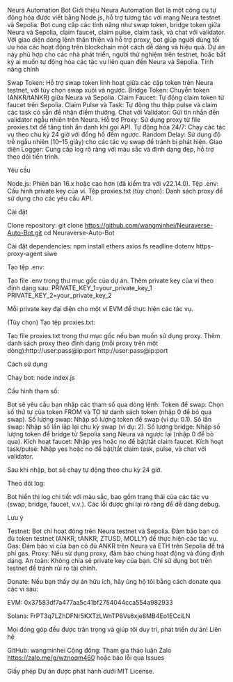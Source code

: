Neura Automation Bot
Giới thiệu
Neura Automation Bot là một công cụ tự động hóa được viết bằng Node.js, hỗ trợ tương tác với mạng Neura testnet và Sepolia. Bot cung cấp các tính năng như swap token, bridge token giữa Neura và Sepolia, claim faucet, claim pulse, claim task, và chat với validator. Với giao diện dòng lệnh thân thiện và hỗ trợ proxy, bot giúp người dùng tối ưu hóa các hoạt động trên blockchain một cách dễ dàng và hiệu quả.
Dự án này phù hợp cho các nhà phát triển, người thử nghiệm trên testnet, hoặc bất kỳ ai muốn tự động hóa các tác vụ liên quan đến Neura và Sepolia.
Tính năng chính

Swap Token: Hỗ trợ swap token linh hoạt giữa các cặp token trên Neura testnet, với tùy chọn swap xuôi và ngược.
Bridge Token: Chuyển token (ANKR/tANKR) giữa Neura và Sepolia.
Claim Faucet: Tự động claim token từ faucet trên Sepolia.
Claim Pulse và Task: Tự động thu thập pulse và claim các task có sẵn để nhận điểm thưởng.
Chat với Validator: Gửi tin nhắn đến validator ngẫu nhiên trên Neura.
Hỗ trợ Proxy: Sử dụng proxy từ file proxies.txt để tăng tính ẩn danh khi gọi API.
Tự động hóa 24/7: Chạy các tác vụ theo chu kỳ 24 giờ với đồng hồ đếm ngược.
Random Delay: Sử dụng độ trễ ngẫu nhiên (10–15 giây) cho các tác vụ swap để tránh bị phát hiện.
Giao diện Logger: Cung cấp log rõ ràng với màu sắc và định dạng đẹp, hỗ trợ theo dõi tiến trình.

Yêu cầu

Node.js: Phiên bản 16.x hoặc cao hơn (đã kiểm tra với v22.14.0).
Tệp .env: Cấu hình private key của ví.
Tệp proxies.txt (tùy chọn): Danh sách proxy để sử dụng cho các yêu cầu API.

Cài đặt

Clone repository:
git clone https://github.com/wangminhei/Neuraverse-Auto-Bot.git
cd Neuraverse-Auto-Bot


Cài đặt dependencies:
npm install ethers axios fs readline dotenv https-proxy-agent siwe


Tạo tệp .env:

Tạo file .env trong thư mục gốc của dự án.
Thêm private key của ví theo định dạng sau:
PRIVATE_KEY_1=your_private_key_1
PRIVATE_KEY_2=your_private_key_2


Mỗi private key đại diện cho một ví EVM để thực hiện các tác vụ.


(Tùy chọn) Tạo tệp proxies.txt:

Tạo file proxies.txt trong thư mục gốc nếu bạn muốn sử dụng proxy.
Thêm danh sách proxy theo định dạng (mỗi proxy trên một dòng):http://user:pass@ip:port
http://user:pass@ip:port





Cách sử dụng

Chạy bot:
node index.js


Cấu hình tham số:

Bot sẽ yêu cầu bạn nhập các tham số qua dòng lệnh:
Token để swap: Chọn số thứ tự của token FROM và TO từ danh sách token (nhập 0 để bỏ qua swap).
Số lượng swap: Nhập số lượng token để swap (ví dụ: 0.1).
Số lần swap: Nhập số lần lặp lại chu kỳ swap (ví dụ: 2).
Số lượng bridge: Nhập số lượng token để bridge từ Sepolia sang Neura và ngược lại (nhập 0 để bỏ qua).
Kích hoạt faucet: Nhập yes hoặc no để bật/tắt claim faucet.
Kích hoạt task/pulse: Nhập yes hoặc no để bật/tắt claim task, pulse, và chat với validator.


Sau khi nhập, bot sẽ chạy tự động theo chu kỳ 24 giờ.


Theo dõi log:

Bot hiển thị log chi tiết với màu sắc, bao gồm trạng thái của các tác vụ (swap, bridge, faucet, v.v.).
Các lỗi được ghi lại rõ ràng để dễ dàng debug.



Lưu ý

Testnet: Bot chỉ hoạt động trên Neura testnet và Sepolia. Đảm bảo bạn có đủ token testnet (ANKR, tANKR, ZTUSD, MOLLY) để thực hiện các tác vụ.
Gas: Đảm bảo ví của bạn có đủ ANKR trên Neura và ETH trên Sepolia để trả phí gas.
Proxy: Nếu sử dụng proxy, đảm bảo chúng hoạt động và đúng định dạng.
An toàn: Không chia sẻ private key của bạn. Chỉ sử dụng bot trên testnet để tránh rủi ro tài chính.

Donate:
Nếu bạn thấy dự án hữu ích, hãy ủng hộ tôi bằng cách donate qua các ví sau:

EVM: 0x37583df7a477aa5c41bf2754044cca554a982933

Solana: FrPT3q7LZhDFNr5KXTzLWnTP6Vs6xje8MB4Eo1ECciLN



Mọi đóng góp đều được trân trọng và giúp tôi duy trì, phát triển dự án!
Liên hệ

GitHub: wangminhei
Cộng đồng: Tham gia thảo luận Zalo https://zalo.me/g/wznoqm460 hoặc báo lỗi qua Issues

Giấy phép
Dự án được phát hành dưới MIT License.

